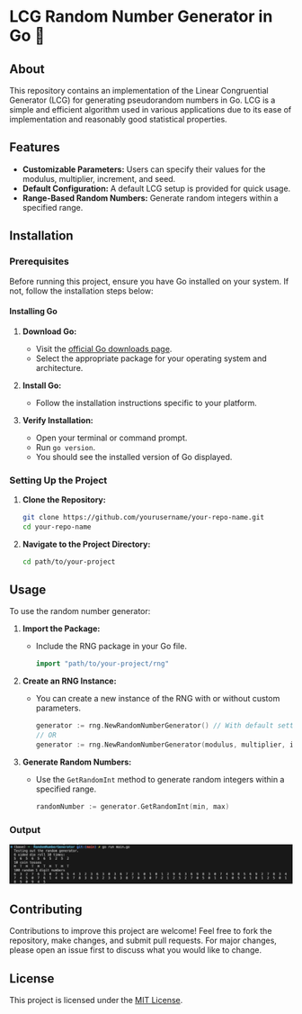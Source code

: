 # LCG Random Number Generator in Go 🎲

## About

This repository contains an implementation of the Linear Congruential Generator (LCG) for generating pseudorandom numbers in Go. LCG is a simple and efficient algorithm used in various applications due to its ease of implementation and reasonably good statistical properties.

## Features

- **Customizable Parameters:** Users can specify their values for the modulus, multiplier, increment, and seed.
- **Default Configuration:** A default LCG setup is provided for quick usage.
- **Range-Based Random Numbers:** Generate random integers within a specified range.

## Installation

### Prerequisites

Before running this project, ensure you have Go installed on your system. If not, follow the installation steps below:

#### Installing Go

1. **Download Go:**
   - Visit the [official Go downloads page](https://golang.org/dl/).
   - Select the appropriate package for your operating system and architecture.

2. **Install Go:**
   - Follow the installation instructions specific to your platform.

3. **Verify Installation:**
   - Open your terminal or command prompt.
   - Run `go version`.
   - You should see the installed version of Go displayed.

### Setting Up the Project

1. **Clone the Repository:**
   ```bash
   git clone https://github.com/yourusername/your-repo-name.git
   cd your-repo-name
   ```

2. **Navigate to the Project Directory:**
   ```bash
   cd path/to/your-project
   ```

## Usage

To use the random number generator:

1. **Import the Package:**
   - Include the RNG package in your Go file.
     ```go
     import "path/to/your-project/rng"
     ```

2. **Create an RNG Instance:**
   - You can create a new instance of the RNG with or without custom parameters.
     ```go
     generator := rng.NewRandomNumberGenerator() // With default settings
     // OR
     generator := rng.NewRandomNumberGenerator(modulus, multiplier, increment, seed) // With custom settings
     ```

3. **Generate Random Numbers:**
   - Use the `GetRandomInt` method to generate random integers within a specified range.
     ```go
     randomNumber := generator.GetRandomInt(min, max)
     ```
### Output
![RNG Output](output.png)

## Contributing

Contributions to improve this project are welcome! Feel free to fork the repository, make changes, and submit pull requests. For major changes, please open an issue first to discuss what you would like to change.

## License

This project is licensed under the [MIT License](LICENSE).
